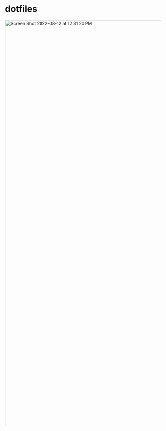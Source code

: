 # dotfiles

<img width="1312" alt="Screen Shot 2022-08-12 at 12 31 23 PM" src="https://user-images.githubusercontent.com/3159228/184403189-768ad716-a799-4a35-a4aa-a1178b33d745.png">
